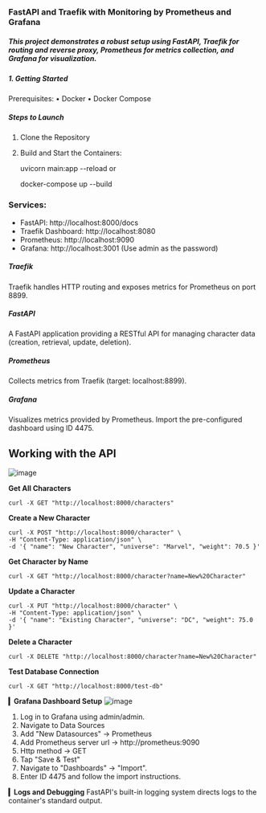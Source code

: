 ### FastAPI and Traefik with Monitoring by Prometheus and Grafana



##### This project demonstrates a robust setup using FastAPI, Traefik for routing and reverse proxy, Prometheus for metrics collection, and Grafana for visualization.

#####  **1. Getting Started**

Prerequisites:
• Docker
• Docker Compose

##### **Steps to Launch**
1. Clone the Repository
2. Build and Start the Containers:


    uvicorn main:app --reload
or

    docker-compose up --build

### Services:
   * FastAPI: http://localhost:8000/docs
   * Traefik Dashboard: http://localhost:8080
   * Prometheus: http://localhost:9090
   * Grafana: http://localhost:3001 (Use admin as the password)

##### Traefik
Traefik handles HTTP routing and exposes metrics for Prometheus on port 8899.
##### FastAPI
A FastAPI application providing a RESTful API for managing character data (creation, retrieval, update, deletion).
##### Prometheus
Collects metrics from Traefik (target: localhost:8899).
##### Grafana
Visualizes metrics provided by Prometheus.  Import the pre-configured dashboard using ID 4475.

## Working with the API

![image](https://github.com/user-attachments/assets/182277c6-dcb7-4308-aa0f-4de6b3973cf4)

**Get All Characters**
```
curl -X GET "http://localhost:8000/characters"
```

**Create a New Character**
```
curl -X POST "http://localhost:8000/character" \
-H "Content-Type: application/json" \
-d '{ "name": "New Character", "universe": "Marvel", "weight": 70.5 }'
```

**Get Character by Name**
```
curl -X GET "http://localhost:8000/character?name=New%20Character"
```

**Update a Character**
```
curl -X PUT "http://localhost:8000/character" \
-H "Content-Type: application/json" \
-d '{ "name": "Existing Character", "universe": "DC", "weight": 75.0 }'
```

**Delete a Character**
```
curl -X DELETE "http://localhost:8000/character?name=New%20Character"
```

**Test Database Connection**
```
curl -X GET "http://localhost:8000/test-db"
```



**▎Grafana Dashboard Setup**
![image](https://github.com/user-attachments/assets/be007519-6b37-418d-b961-e3a368590dea)


1. Log in to Grafana using admin/admin.
2. Navigate to Data Sources
3. Add "New Datasources" -> Prometheus
4. Add Prometheus server url -> http://prometheus:9090
5. Http method -> GET
6. Tap "Save & Test"
7. Navigate to "Dashboards" -> "Import".
8. Enter ID 4475 and follow the import instructions.


**▎Logs and Debugging**
FastAPI's built-in logging system directs logs to the container's standard output.


